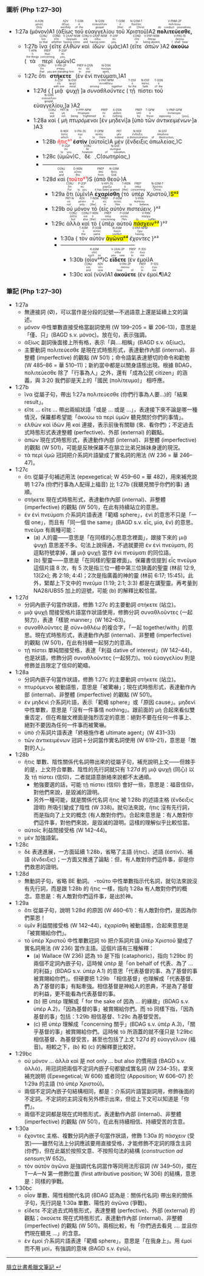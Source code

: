 ### 圖析 (Php 1:27–30)

- <rt>1:27a</rt> (<RUBY><ruby><ruby>μόνον<rt>Only</rt></ruby><rt>μόνος</rt></ruby><rt>A-ASN</rt></RUBY>)A1 (<RUBY><ruby><ruby>ἀξίως<rt>worthily</rt></ruby><rt>ἀξίως</rt></ruby><rt>ADV</rt></RUBY> <RUBY><ruby><ruby>τοῦ<rt>of the</rt></ruby><rt>ὁ</rt></ruby><rt>T-GSN</rt></RUBY> <RUBY><ruby><ruby>εὐαγγελίου<rt>gospel</rt></ruby><rt>εὐαγγέλιον</rt></ruby><rt>N-GSN</rt></RUBY> <RUBY><ruby><ruby>τοῦ<rt>[the]</rt></ruby><rt>ὁ</rt></ruby><rt>T-GSM</rt></RUBY> <RUBY><ruby><ruby>Χριστοῦ<rt>of Christ</rt></ruby><rt>Χριστός</rt></ruby><rt>N-GSM-T</rt></RUBY>)A2 <RUBY><ruby><ruby><strong>πολιτεύεσθε,</strong><rt>do conduct yourselves,</rt></ruby><rt>πολιτεύω</rt></ruby><rt>V-PNM-2P</rt></RUBY> 
	- <rt>1:27b</rt> <RUBY><ruby><ruby>ἵνα<rt>so that</rt></ruby><rt>ἵνα</rt></ruby><rt>CONJ</rt></RUBY> {<RUBY><ruby><ruby>εἴτε<rt>whether</rt></ruby><rt>εἴτε</rt></ruby><rt>COND</rt></RUBY> <RUBY><ruby><ruby><em>ἐλθὼν</em><rt>having come</rt></ruby><rt>ἔρχομαι</rt></ruby><rt>V-2AAP-NSM</rt></RUBY> <RUBY><ruby><ruby>καὶ<rt>and</rt></ruby><rt>καί</rt></ruby><rt>CONJ</rt></RUBY> <RUBY><ruby><ruby><em>ἰδὼν</em><rt>having seen</rt></ruby><rt>εἴδω</rt></ruby><rt>V-2AAP-NSM</rt></RUBY> <RUBY><ruby><ruby>ὑμᾶς<rt>you,</rt></ruby><rt>σύ</rt></ruby><rt>P-2AP</rt></RUBY>}A1 {<RUBY><ruby><ruby>εἴτε<rt>or</rt></ruby><rt>εἴτε</rt></ruby><rt>COND</rt></RUBY> <RUBY><ruby><ruby><em>ἀπὼν</em><rt>being absent,</rt></ruby><rt>ἄπειμι</rt></ruby><rt>V-PAP-NSM</rt></RUBY>}A2 <RUBY><ruby><ruby><strong>ἀκούω</strong><rt>I shall hear</rt></ruby><rt>ἀκούω</rt></ruby><rt>V-PAS-1S</rt></RUBY> (<RUBY><ruby><ruby>τὰ<rt>the things</rt></ruby><rt>ὁ</rt></ruby><rt>T-APN</rt></RUBY> <RUBY><ruby><ruby>περὶ<rt>concerning</rt></ruby><rt>περί</rt></ruby><rt>PREP</rt></RUBY> <RUBY><ruby><ruby>ὑμῶν<rt>you,</rt></ruby><rt>σύ</rt></ruby><rt>P-2GP</rt></RUBY>)C 
	- <rt>1:27c</rt> <RUBY><ruby><ruby>ὅτι<rt>that</rt></ruby><rt>ὅτι</rt></ruby><rt>CONJ</rt></RUBY> <RUBY><ruby><ruby><strong>στήκετε</strong><rt>you are standing firm</rt></ruby><rt>στήκω</rt></ruby><rt>V-PAI-2P</rt></RUBY> (<RUBY><ruby><ruby>ἐν<rt>in</rt></ruby><rt>ἐν</rt></ruby><rt>PREP</rt></RUBY> <RUBY><ruby><ruby>ἑνὶ<rt>one</rt></ruby><rt>εἷς</rt></ruby><rt>A-DSN</rt></RUBY> <RUBY><ruby><ruby>πνεύματι,<rt>spirit,</rt></ruby><rt>πνεῦμα</rt></ruby><rt>N-DSN</rt></RUBY>)A1
		- <rt>1:27d</rt> { <rt>[</rt><RUBY><ruby><ruby>μιᾷ<rt>with one</rt></ruby><rt>εἷς</rt></ruby><rt>A-DSF</rt></RUBY> <RUBY><ruby><ruby>ψυχῇ<rt>mind</rt></ruby><rt>ψυχή</rt></ruby><rt>N-DSF</rt></RUBY> <rt>]a</rt> <RUBY><ruby><ruby><em>συναθλοῦντες</em><rt>striving together</rt></ruby><rt>συναθλέω</rt></ruby><rt>V-PAP-NPM</rt></RUBY> (<RUBY><ruby><ruby>τῇ<rt>for the</rt></ruby><rt>ὁ</rt></ruby><rt>T-DSF</rt></RUBY> <RUBY><ruby><ruby>πίστει<rt>faith</rt></ruby><rt>πίστις</rt></ruby><rt>N-DSF</rt></RUBY> <RUBY><ruby><ruby>τοῦ<rt>of the</rt></ruby><rt>ὁ</rt></ruby><rt>T-GSN</rt></RUBY> <RUBY><ruby><ruby>εὐαγγελίου,<rt>gospel,</rt></ruby><rt>εὐαγγέλιον</rt></ruby><rt>N-GSN</rt></RUBY><rt>]a</rt> }A2
		-  <rt>1:28a</rt> <RUBY><ruby><ruby>καὶ<rt>and</rt></ruby><rt>καί</rt></ruby><rt>CONJ</rt></RUBY> { <RUBY><ruby><ruby>μὴ<rt>not</rt></ruby><rt>μή</rt></ruby><rt>PRT-N</rt></RUBY> <RUBY><ruby><ruby><em>πτυρόμενοι</em><rt>being frightened</rt></ruby><rt>πτύρομαι</rt></ruby><rt>V-PPP-NPM</rt></RUBY> <rt>[</rt><RUBY><ruby><ruby>ἐν<rt>in</rt></ruby><rt>ἐν</rt></ruby><rt>PREP</rt></RUBY> <RUBY><ruby><ruby>μηδενὶ<rt>nothing</rt></ruby><rt>μηδείς</rt></ruby><rt>A-DSN</rt></RUBY><rt>]a</rt> <rt>[</rt><RUBY><ruby><ruby>ὑπὸ<rt>by</rt></ruby><rt>ὑπό</rt></ruby><rt>PREP</rt></RUBY> <RUBY><ruby><ruby>τῶν<rt>those</rt></ruby><rt>ὁ</rt></ruby><rt>T-GPM</rt></RUBY> <RUBY><ruby><ruby><em>ἀντικειμένων·</em><rt>opposing [you],</rt></ruby><rt>ἀντίκειμαι</rt></ruby><rt>V-PNP-GPM</rt></RUBY><rt>]a</rt> }A3
			- <rt>1:28b</rt> <RUBY><ruby><ruby><font color='red'>ἥτις°¹</font><rt>which</rt></ruby><rt>ὅστις</rt></ruby><rt>R-NSF</rt></RUBY> <RUBY><ruby><ruby><strong>ἐστὶν</strong><rt>is</rt></ruby><rt>εἰμί</rt></ruby><rt>V-PAI-3S</rt></RUBY> (<RUBY><ruby><ruby>αὐτοῖς<rt>to them</rt></ruby><rt>αὐτός</rt></ruby><rt>P-DPM</rt></RUBY>)A <RUBY><ruby><ruby>μέν<rt>indeed</rt></ruby><rt>μέν</rt></ruby><rt>PRT</rt></RUBY> (<RUBY><ruby><ruby>ἔνδειξις<rt>a demonstration</rt></ruby><rt>ἔνδειξις</rt></ruby><rt>N-NSF</rt></RUBY> <RUBY><ruby><ruby>ἀπωλείας,<rt>of destruction;</rt></ruby><rt>ἀπώλεια</rt></ruby><rt>N-GSF</rt></RUBY>)C 
			- <rt>1:28c</rt> (<RUBY><ruby><ruby>ὑμῶν<rt>to you</rt></ruby><rt>σύ</rt></ruby><rt>P-2GP</rt></RUBY>)C<sub>-</sub> <RUBY><ruby><ruby>δὲ<rt>however</rt></ruby><rt>δέ</rt></ruby><rt>CONJ</rt></RUBY> <sub>-</sub>C(<RUBY><ruby><ruby>σωτηρίας,<rt>of salvation,</rt></ruby><rt>σωτηρία</rt></ruby><rt>N-GSF</rt></RUBY>)
			- ——————————————
			- <rt>1:28d</rt> <RUBY><ruby><ruby>καὶ<rt>and</rt></ruby><rt>καί</rt></ruby><rt>CONJ</rt></RUBY> (<RUBY><ruby><ruby><font color='red'>τοῦτο°¹</font><rt>this</rt></ruby><rt>οὗτος</rt></ruby><rt>D-NSN</rt></RUBY>)S (<RUBY><ruby><ruby>ἀπὸ<rt>from</rt></ruby><rt>ἀπό</rt></ruby><rt>PREP</rt></RUBY> <RUBY><ruby><ruby>θεοῦ·<rt>God.</rt></ruby><rt>θεός</rt></ruby><rt>N-GSM</rt></RUBY>)A 
				- <rt>1:29a</rt> <RUBY><ruby><ruby>ὅτι<rt>For</rt></ruby><rt>ὅτι</rt></ruby><rt>CONJ</rt></RUBY> (<RUBY><ruby><ruby>ὑμῖν<rt>to you</rt></ruby><rt>σύ</rt></ruby><rt>P-2DP</rt></RUBY>)A <RUBY><ruby><ruby><strong>ἐχαρίσθη</strong><rt>it has been granted</rt></ruby><rt>χαρίζω</rt></ruby><rt>V-API-3S</rt></RUBY> (<RUBY><ruby><ruby>τὸ<rt>[the]</rt></ruby><rt>ὁ</rt></ruby><rt>T-NSN</rt></RUBY> <RUBY><ruby><ruby>ὑπὲρ<rt>concerning</rt></ruby><rt>ὑπέρ</rt></ruby><rt>PREP</rt></RUBY> <RUBY><ruby><ruby>Χριστοῦ,<rt>Christ,</rt></ruby><rt>Χριστός</rt></ruby><rt>N-GSM-T</rt></RUBY>)<mark>S°²</mark> 
				- <rt>1:29b</rt> <RUBY><ruby><ruby>οὐ<rt>not</rt></ruby><rt>οὐ</rt></ruby><rt>PRT-N</rt></RUBY> <RUBY><ruby><ruby>μόνον<rt>only</rt></ruby><rt>μόνον</rt></ruby><rt>ADV</rt></RUBY> <RUBY><ruby><ruby>τὸ<rt>[the]</rt></ruby><rt>ὁ</rt></ruby><rt>T-NSN</rt></RUBY> {<RUBY><ruby><ruby>εἰς<rt>in</rt></ruby><rt>εἰς</rt></ruby><rt>PREP</rt></RUBY> <RUBY><ruby><ruby>αὐτὸν<rt>Him</rt></ruby><rt>αὐτός</rt></ruby><rt>P-ASM</rt></RUBY> <RUBY><ruby><ruby><em>πιστεύειν,</em><rt>to believe,</rt></ruby><rt>πιστεύω</rt></ruby><rt>V-PAN</rt></RUBY> }°²
				- <rt>1:29c</rt> <RUBY><ruby><ruby>ἀλλὰ<rt>but</rt></ruby><rt>ἀλλά</rt></ruby><rt>CONJ</rt></RUBY> <RUBY><ruby><ruby>καὶ<rt>also</rt></ruby><rt>καί</rt></ruby><rt>CONJ</rt></RUBY> <RUBY><ruby><ruby>τὸ<rt>[the]</rt></ruby><rt>ὁ</rt></ruby><rt>T-NSN</rt></RUBY> {<RUBY><ruby><ruby>ὑπὲρ<rt>concerning</rt></ruby><rt>ὑπέρ</rt></ruby><rt>PREP</rt></RUBY> <RUBY><ruby><ruby>αὐτοῦ<rt>Him</rt></ruby><rt>αὐτός</rt></ruby><rt>P-GSM</rt></RUBY> <RUBY><ruby><ruby><mark><em>πάσχειν°³</em></mark><rt>to suffer,</rt></ruby><rt>πάσχω</rt></ruby><rt>V-PAN</rt></RUBY> }°²
					- <rt>1:30a</rt> { <RUBY><ruby><ruby>τὸν<rt>the</rt></ruby><rt>ὁ</rt></ruby><rt>T-ASM</rt></RUBY> <RUBY><ruby><ruby>αὐτὸν<rt>same</rt></ruby><rt>αὐτός</rt></ruby><rt>P-ASM</rt></RUBY> <RUBY><ruby><ruby><mark>ἀγῶνα°⁴</mark><rt>conflict</rt></ruby><rt>ἀγών</rt></ruby><rt>N-ASM</rt></RUBY> <RUBY><ruby><ruby><em>ἔχοντες</em><rt>having,</rt></ruby><rt>ἔχω</rt></ruby><rt>V-PAP-NPM</rt></RUBY> }°³ 
					- ——————————————
						- <rt>1:30b</rt> (<RUBY><ruby><ruby>οἷον°⁴<rt>such as</rt></ruby><rt>οἷος</rt></ruby><rt>K-ASM</rt></RUBY>)C <RUBY><ruby><ruby><strong>εἴδετε</strong><rt>you saw</rt></ruby><rt>εἴδω</rt></ruby><rt>V-2AAI-2P</rt></RUBY> (<RUBY><ruby><ruby>ἐν<rt>in</rt></ruby><rt>ἐν</rt></ruby><rt>PREP</rt></RUBY> <RUBY><ruby><ruby>ἐμοὶ<rt>me</rt></ruby><rt>ἐγώ</rt></ruby><rt>P-1DS</rt></RUBY>)A
						- <rt>1:30c</rt>  <RUBY><ruby><ruby>καὶ<rt>and</rt></ruby><rt>καί</rt></ruby><rt>CONJ</rt></RUBY> (<RUBY><ruby><ruby>νῦν<rt>now</rt></ruby><rt>νῦν</rt></ruby><rt>ADV</rt></RUBY>)A1 <RUBY><ruby><ruby><strong>ἀκούετε</strong><rt>hear of</rt></ruby><rt>ἀκούω</rt></ruby><rt>V-PAI-2P</rt></RUBY> (<RUBY><ruby><ruby>ἐν<rt>in</rt></ruby><rt>ἐν</rt></ruby><rt>PREP</rt></RUBY> <RUBY><ruby><ruby>ἐμοί.¶<rt>me.</rt></ruby><rt>ἐγώ</rt></ruby><rt>P-1DS</rt></RUBY>)A2 




### 筆記 (Php 1:27–30)
- 1:27a
	- 無連接詞 (Ø)，可以當作是分段的記號—不過語意上還是延續上文的論述。
	- μόνον 中性單數直接受格當副詞使用 (W 199–205 = 華 206–13)，意思是「僅、只」(BAGD s.v. μόνος)。放在句，表示強調。
	- ἀξίως 副詞後面接上所有格，表示「與....相稱」(BAGD s.v. ἀξίως)。
	- 主要動詞 πολιτεύεσθε 是現在式時態形式，表達動作內部 (internal)、非整體 (imperfective) 的觀點 (W 501)；命令語氣表達懇切的命令和勸勉 (W 485–86 = 華 510–11)；新約當中都是以關身語態出現。根據 BDAG，πολιτεύεσθε 除了「行事為人」之外，還有「成為公民 citizen」的涵義，與 3:20 我們卻是天上的「國民 (πολίτευμα)」 相呼應。
- 1:27b
	- ἵνα 從屬子句，帶出 1:27a πολιτεύεσθε (你們行事為人要...)的「結果 result」。
	- εἴτε ... εἴτε ... 帶出兩組狀語「或是 ... 或是 ...」，表達接下來不論是哪一種情況，保羅都希望能「ἀκούω τὰ περὶ ὑμῶν 聽見關於你們的事情」。
	- ἐλθὼν καὶ ἰδὼν 用 καὶ 連接，表示前後有關聯 (來、看你們)；不定過去式時態形式表達整體 (perfective)、外部 (external) 的觀點。
	- ἀπὼν 現在式時態形式，表達動作內部 (internal)、非整體 (imperfective) 的觀點 (W 501)，可能是反映保羅不在腓立比弟兄姊妹身邊的現況。
	- τὰ περὶ ὑμῶ 冠詞把介系詞片語變成了實名詞的用法 (W 236 = 華 246–47)。
- 1:27c
	- ὅτι 從屬子句補述用法 (epexegetical; W 459–60 = 華 482)，用來補充說明 1:27a (你們行事為人配得上福音) 比 1:27b (我聽見關乎你們的事) 通順。
	- στήκετε 現在式時態形式，表達動作內部 (internal)、非整體 (imperfective) 的觀點 (W 501)，在此有持續站立的意思。
	- ἐν ἑνὶ πνεύματι 介系詞片語表達「範疇 sphere」，ἑνὶ 的意思不只是「一個 one」，而且有「同一個 the same」(BAGD s.v. εἷς, μία, ἕν) 的意思。πνεῦμα 有兩種可能：
		- (a) 人的靈——意思是「在同樣的心思意念裡面」，跟接下來的  μιᾷ ψυχῇ 意思差不多。句法上說得通，不過就要把 ἐν ἑνὶ πνεύματι, 的逗點符號拿掉，讓 μιᾷ ψυχῇ 當作 ἑνὶ πνεύματι 的同位語。
		- (b) 聖靈——意思是「在同樣的聖靈裡面」。保羅書信提到 εἷς πνεῦμα 這個片語 8 次，有 5 次是指三位一體中第三位狹義的聖靈 (林前 12:9, 13[2x]; 弗 2:18; 4:4)；2次是指廣義的神的靈 (林前 6:17; 15:45)。此外，緊鄰上下文中的 πνεῦμα (1:19; 2:1; 3:3) 都是在講聖靈。再考量到 NA28/UBS5 加上的逗號，可能 (b) 的解釋比較恰當。
- 1:27d
	- 分詞內嵌子句當作狀語，修飾 1:27c 的主要動詞 στήκετε (站立)。
	- μιᾷ ψυχῇ 間接受格片語當作狀語使用，修飾分詞 συναθλοῦντες (一起努力)，表達「樣貌 manner」(W 162–63)。
	- συναθλοῦντες 是 σύν+ἀθλέω 的複合字，「一起 together/with」的意思。現在式時態形式，表達動作內部 (internal)、非整體 (imperfective) 的觀點 (W 501)，在此有持續一起努力的意涵。
	- τῇ πίστει 單純間接受格，表達「利益 dative of interest」(W 142–44)，也是狀語，修飾分詞 συναθλοῦντες (一起努力)。τοῦ εὐαγγελίου 則是修飾並且限定了信仰的範疇。
- 1:28a
	- 分詞內嵌子句當作狀語，修飾 1:27c 的主要動詞 στήκετε (站立)。
	- πτυρόμενοι 被動語態，意思是「被驚嚇」；現在式時態形式，表達動作內部 (internal)、非整體 (imperfective) 的觀點 (W 501)。
	- ἐν μηδενὶ 介系詞片語，表示「範疇 sphere」或「原因 cause」。μηδενὶ 中性單數，意思是「沒有一件事情 nothing」。跟前面的 μὴ 合起來看似雙重否定，但在希臘文裡面是強烈否定的意思：絕對不要在任何一件事上、絕對不要因為任何一件事而被驚嚇。
	- ὑπὸ 介系詞片語表達「終極施作者 ultimate agent」(W 431–33)
	- τῶν ἀντικειμένων 冠詞＋分詞當作實名詞使用 (W 619–21)，意思是「敵對的人」。
- 1:28b
	- ἥτις 單數、陰性關係代名詞帶出來的從屬子句，補充說明上文——但棘手的是，上文符合單數、陰性的先行詞就只有 1:27d 的 μιᾷ ψυχῇ (同心) 以及 τῇ πίστει (信仰)，二者就語意脈絡來說都不太通順。
		- 勉強要選的話，可能 τῇ πίστει (信仰) 會好一些，意思是：福音信仰，對他們來說，是毀滅的證明。
		- 另外一種可能，就是關係代名詞 ἥτις 被 1:28b 的述語主格 (ἔνδειξις 證明) 所吸引變成了陰性  (W 338)。就句法來說，ἥτις 沒有先行詞，而是指向了上文的概念 (有人敵對你們)。合起來意思是：有人敵對你們這件事，對他們來說，是毀滅的證明。這樣的理解似乎比較恰當。
	- αὐτοῖς 利益間接受格 (W 142–44)。
	- μέν 加強語氣。
- 1:28c
	- δὲ 表達進展，一方面延續 1:28b，省略了主語 (ἥτις)、述語 (ἐστὶν)、補語 (ἔνδειξις)；一方面又推進了論點：但，有人敵對你們這件事，卻是你們救恩的證明。
- 1:28d
	- 無動詞子句，省略 BE 動詞。
	-τοῦτο 中性單數指示代名詞，就句法來說沒有先行詞，而是跟 1:28b 的 ἥτις 一樣，指向 1:28a 有人敵對你們的概念。意思是：有人敵對你們這件事，是出於神。
- 1:29a
	- ὅτι 從屬子句，說明 1:28d 的原因 (W 460–61)：有人敵對你們，是因為你們蒙恩！
	- ὑμῖν 利益間接受格 (W 142–44)，ἐχαρίσθη 被動語態，合起來意思是「被賞賜給你們」。
	- τὸ ὑπὲρ Χριστοῦ 中性單數冠詞 τὸ 把介系詞片語 ὑπὲρ Χριστοῦ 變成了實名詞用法 (W 236) 當作主語。這個片語有三種解釋：
		- (a) Wallace (W 236) 認為 τὸ 是下指 (cataphoric)，指向 1:29bc 的兩個不定詞內嵌子句，這時候 ὑπὲρ 是「on behalf of 代表、為了 ... 的利益」(BDAG s.v. ὑπέρ A.1) 的意思「代表基督的事、為了基督的事被賞賜給你們」。但硬要把 1:29b 「相信基督」也理解成「代表基督、為了基督的事」有點牽強。相信基督是神給人的恩典，不是為了基督的利益，更不能看為代表基督的事。
		- (b) 把 ὑπὲρ 理解成「 for the sake of 因為 ... 的緣故」(BDAG s.v. ὑπέρ A.2)，「因為基督的事」被賞賜給你們。而 τὸ 同樣下指，「因為基督的事」包括：1:29b 相信基督、1:29c 為基督受苦。
		- (c) 把 ὑπὲρ 理解成「concerning 關乎」(BDAG s.v. ὑπέρ A.3)，「關乎基督的事」被賞賜給你們。這時候 τὸ 所涵蓋的就不僅只是 1:29bc 相信基督、為基督受苦，甚至也包括了上文 1:27d 的 εὐαγγέλιον (福音)。相較之下，(b) 和 (c) 的解釋要比較好。
- 1:29bc
	- οὐ μόνον ... ἀλλὰ καὶ 是 not only ... but also 的慣用語 (BAGD s.v. ἀλλά)，用冠詞把兩個不定詞內嵌子句都變成實名詞 (W 234–35)，拿來補充說明 (Epexegetical; W 606) 或者同位 (Apposition; W 606–07) 於 1:29a 的主語 (τὸ ὑπὲρ Χριστοῦ)。
	- 兩個不定詞內嵌子句結構相同，都是：介系詞片語當副詞用，修飾後面的不定詞。不定詞的主詞沒有另外標示出來，但從上下文可以知道是「你們」。
	- 兩個不定詞都是現在式時態形式，表達動作內部 (internal)、非整體 (imperfective) 的觀點 (W 501)，在此有持續相信、持續受苦的含意。
- 1:30a
	- ἔχοντες 主格、複數分詞內嵌子句當作狀語，修飾 1:30a 的 πάσχειν (受苦)——雖然句法上分詞應該要用直接受格，才能修飾不定詞的隱含主詞 (你們)，但在此屬於按照文意、不按照句法的結構 (<em>construction ad sensum</em>;W 652)。
	- τὸν αὐτὸν ἀγῶνα 是強調代名詞當作等同用法形容詞 (W 349–50)，擺在 T—A—N 第一修飾位置 (first attributive position; W 306) 的結構，意思是：同樣的爭戰。
- 1:30bc
	- οἷον 單數、陽性相關代名詞 (BDAG 認為是：關係代名詞) 帶出來的關係子句，先行詞是 1:30a 單數、陽性的 ἀγῶνα (爭戰)。
	- εἴδετε 不定過去式時態形式，表達整體 (perfective)、外部 (external) 的觀點；ἀκούετε 現在式時態形式，表達動作內部 (internal)、非整體 (imperfective) 的觀點 (W 501)。兩相比較，有「你們過去看見 .... 並且你們現在聽見 ...」的含意。
	- ἐν ἐμοί 介系詞片語表達「範疇 sphere」，意思是「在我身上」。用 ἐμοί 而不用 μοί，有強調的意味 (BAGD s.v. ἐγώ)。




---
[腓立比書希臘文筆記  ↵](Philippians-Notes.md)